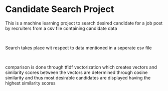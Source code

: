 # Candidate Search Project 
<p>This is a machine learning project to search desired candidate for a job post by recruiters from a csv file containing candidate data</p>
<br>
<p>Search takes place wit respect to data mentioned in a seperate csv file </p>
<br>
<p>comparison is done through tfidf vectorization which creates vectors and similarity scores between the vectors are determined through cosine similarity and thus most desirable candidates are displayed having the highest similarity scores</p>
